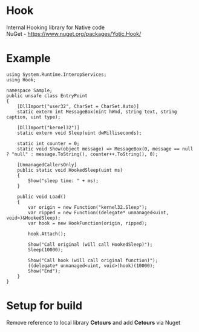 <h1>Hook</h1>

Internal Hooking library for Native code \
NuGet - https://www.nuget.org/packages/Yotic.Hook/

<h1>Example</h1>

```
using System.Runtime.InteropServices;
using Hook;

namespace Sample;
public unsafe class EntryPoint
{
    [DllImport("user32", CharSet = CharSet.Auto)]
    static extern int MessageBox(nint hWnd, string text, string caption, uint type);

    [DllImport("kernel32")]
    static extern void Sleep(uint dwMilliseconds);

    static int counter = 0;
    static void Show(object message) => MessageBox(0, message == null ? "null" : message.ToString(), counter++.ToString(), 0);

    [UnmanagedCallersOnly]
    public static void HookedSleep(uint ms)
    {
        Show("sleep time: " + ms);
    }

    public void Load()
    {
        var origin = new Function("kernel32.Sleep");
        var ripped = new Function((delegate* unmanaged<uint, void>)&HookedSleep);
        var hook = new HookFunction(origin, ripped);

        hook.Attach();

        Show("Call original (will call HookedSleep)");
        Sleep(10000);

        Show("Call hook (will call original function)");
        ((delegate* unmanaged<uint, void>)hook)(10000);
        Show("End");
    }
}
```

<h1>Setup for build</h1>

Remove reference to local library **Cetours** and add **Cetours** via Nuget
